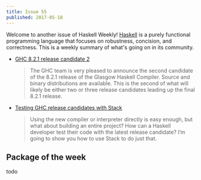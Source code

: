 ```yaml
---
title: Issue 55
published: 2017-05-18
---
```


Welcome to another issue of Haskell Weekly!
[Haskell](https://haskell-lang.org) is a purely functional programming language that focuses on robustness, concision, and correctness.
This is a weekly summary of what's going on in its community.

-   [GHC 8.2.1 release candidate 2](https://mail.haskell.org/pipermail/ghc-devs/2017-May/014197.html)

    > The GHC team is very pleased to announce the second candidate of the 8.2.1 release of the Glasgow Haskell Compiler. Source and binary distributions are available. This is the second of what will likely be either two or three release candidates leading up the final 8.2.1 release.

-   [Testing GHC release candidates with Stack](http://taylor.fausak.me/2017/05/17/testing-ghc-release-candidates-with-stack/)

    > Using the new compiler or interpreter directly is easy enough, but what about building an entire project? How can a Haskell developer test their code with the latest release candidate? I’m going to show you how to use Stack to do just that.

## Package of the week

todo

